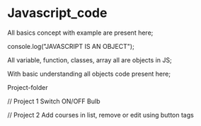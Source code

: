 # Javascript_code

All basics concept with example are present here;

console.log("JAVASCRIPT IS AN OBJECT");

All variable, function, classes, array all are objects in JS;

With basic understanding all objects code present here;

Project-folder

// Project 1
Switch ON/OFF Bulb

// Project 2
Add courses in list, remove or edit using button tags

